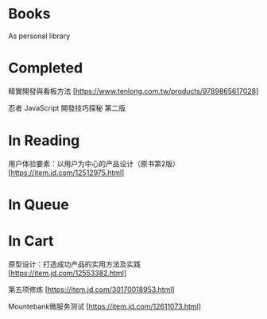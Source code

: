 # Books
As personal library

# Completed

精實開發與看板方法 [https://www.tenlong.com.tw/products/9789865617028]

忍者 JavaScript 開發技巧探秘 第二版

# In Reading

用户体验要素：以用户为中心的产品设计（原书第2版）[https://item.jd.com/12512975.html]

# In Queue

# In Cart

原型设计：打造成功产品的实用方法及实践 [https://item.jd.com/12553382.html]

第五项修炼 [https://item.jd.com/30170018953.html]

Mountebank微服务测试 [https://item.jd.com/12611073.html]

